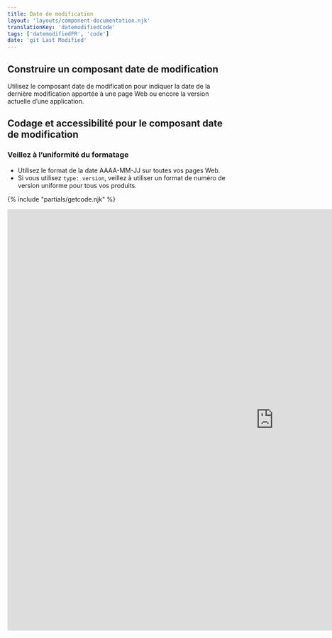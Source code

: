 ```yaml
---
title: Date de modification
layout: 'layouts/component-documentation.njk'
translationKey: 'datemodifiedCode'
tags: ['datemodifiedFR', 'code']
date: 'git Last Modified'
---
```


## Construire un composant date de modification

Utilisez le composant date de modification pour indiquer la date de la dernière modification apportée à une page Web ou encore la version actuelle d’une application.

## Codage et accessibilité pour le composant date de modification

### Veillez à l’uniformité du formatage

- Utilisez le format de la date AAAA-MM-JJ sur toutes vos pages Web.
- Si vous utilisez `type: version`, veillez à utiliser un format de numéro de version uniforme pour tous vos produits.

{% include "partials/getcode.njk" %}

<iframe
  title="Survol des propriétés et des évènements relatifs à gcds-date-modified."
  src="https://cds-snc.github.io/gcds-components/iframe.html?viewMode=docs&demo=true&singleStory=true&id=components-date-modified--events-properties"
  width="1200"
  height="950"
  style="display: block; margin: 0 auto;"
  frameBorder="0"
  allow="clipboard-write"
></iframe>
